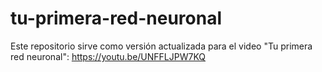 # tu-primera-red-neuronal
Este repositorio sirve como versión actualizada para el video "Tu primera red neuronal": https://youtu.be/UNFFLJPW7KQ

